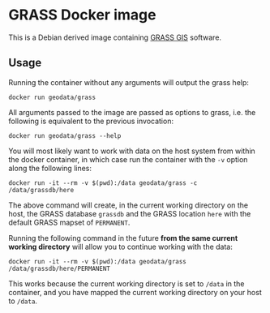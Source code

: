 # GRASS Docker image

This is a Debian derived image containing [GRASS GIS](http://grass.osgeo.org/)
software.

## Usage

Running the container without any arguments will output the grass help:

    docker run geodata/grass

All arguments passed to the image are passed as options to grass, i.e. the
following is equivalent to the previous invocation:

    docker run geodata/grass --help

You will most likely want to work with data on the host system from within the
docker container, in which case run the container with the `-v` option along
the following lines:

    docker run -it --rm -v $(pwd):/data geodata/grass -c /data/grassdb/here

The above command will create, in the current working directory on the host,
the GRASS database `grassdb` and the GRASS location `here` with the default
GRASS mapset of `PERMANENT`.

Running the following command in the future **from the same current working
directory** will allow you to continue working with the data:

    docker run -it --rm -v $(pwd):/data geodata/grass /data/grassdb/here/PERMANENT

This works because the current working directory is set to `/data` in the
container, and you have mapped the current working directory on your host to
`/data`.
